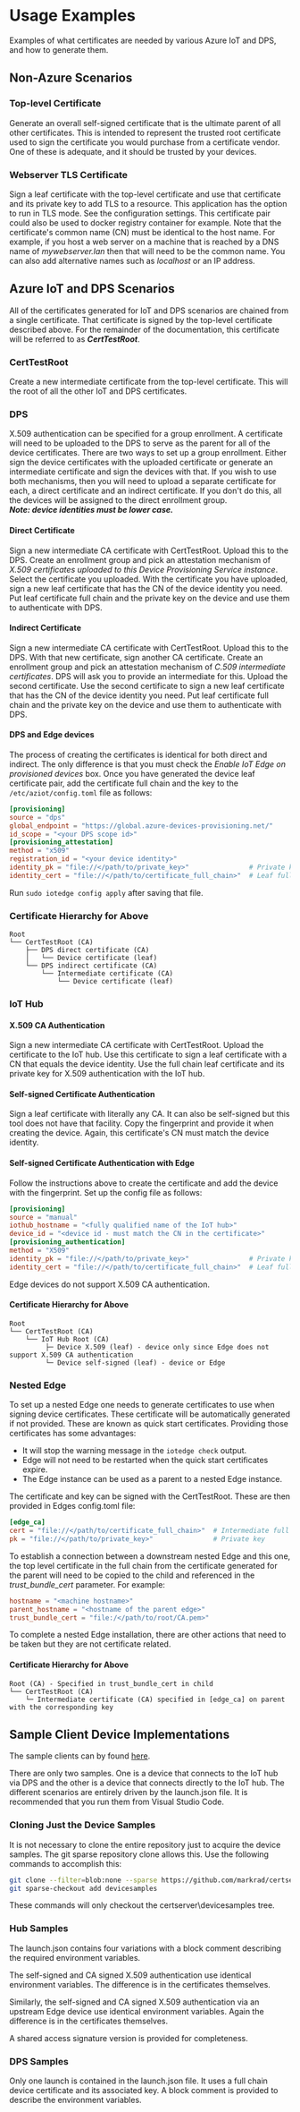# Usage Examples

Examples of what certificates are needed by various Azure IoT and DPS, and how to generate them.
## Non-Azure Scenarios
### Top-level Certificate
Generate an overall self-signed certificate that is the ultimate parent of all other certificates. This is intended to represent the trusted root certificate used to sign the certificate you would purchase from a certificate vendor. One of these is adequate, and it should be trusted by your devices.
### Webserver TLS Certificate
Sign a leaf certificate with the top-level certificate and use that certificate and its private key to add TLS to a resource. This application has the option to run in TLS mode. See the configuration settings. This certificate pair could also be used to docker registry container for example. Note that the certificate's common name (CN) must be identical to the host name. For example, if you host a web server on a machine that is reached by a DNS name of *mywebserver.lan* then that will need to be the common name. You can also add alternative names such as *localhost* or an IP address.
## Azure IoT and DPS Scenarios
All of the certificates generated for IoT and DPS scenarios are chained from a single certificate. That certificate is signed by the top-level certificate described above. For the remainder of the documentation, this certificate will be referred to as **_CertTestRoot_**.
### CertTestRoot
Create a new intermediate certificate from the top-level certificate. This will the root of all the other IoT and DPS certificates.
### DPS
X.509 authentication can be specified for a group enrollment. A certificate will need to be uploaded to the DPS to serve as the parent for all of the device certificates. There are two ways to set up a group enrollment. Either sign the device certificates with the uploaded certificate or generate an intermediate certificate and sign the devices with that. If you wish to use both mechanisms, then you will need to upload a separate certificate for each, a direct certificate and an indirect certificate. If you don't do this, all the devices will be assigned to the direct enrollment group.  
***Note: device identities must be lower case.***
#### Direct Certificate
Sign a new intermediate CA certificate with CertTestRoot. Upload this to the DPS. Create an enrollment group and pick an attestation mechanism of _X.509 certificates uploaded to this Device Provisioning Service instance_. Select the certificate you uploaded. With the certificate you have uploaded, sign a new leaf certificate that has the CN of the device identity you need. Put leaf certificate full chain and the private key on the device and use them to authenticate with DPS.
#### Indirect Certificate
Sign a new intermediate CA certificate with CertTestRoot. Upload this to the DPS. With that new certificate, sign another CA certificate. Create an enrollment group and pick an attestation mechanism of _C.509 intermediate certificates_. DPS will ask you to provide an intermediate for this. Upload the second certificate. Use the second certificate to sign a new leaf certificate that has the CN of the device identity you need. Put leaf certificate full chain and the private key on the device and use them to authenticate with DPS.
#### DPS and Edge devices
The process of creating the certificates is identical for both direct and indirect. The only difference is that you must check the _Enable IoT Edge on provisioned devices_ box. Once you have generated the device leaf certificate pair, add the certificate full chain and the key to the `/etc/aziot/config.toml` file as follows:
```toml
[provisioning]
source = "dps"
global_endpoint = "https://global.azure-devices-provisioning.net/"
id_scope = "<your DPS scope id>"
[provisioning_attestation]
method = "x509"
registration_id = "<your device identity>"
identity_pk = "file://</path/to/private_key>"               # Private key
identity_cert = "file://</path/to/certificate_full_chain>"  # Leaf full chain
```
Run `sudo iotedge config apply` after saving that file.
### Certificate Hierarchy for Above
```
Root
└──	CertTestRoot (CA)
    ├── DPS direct certificate (CA)
    │   └──	Device certificate (leaf)
    └── DPS indirect certificate (CA)
        └── Intermediate certificate (CA)
            └──	Device certificate (leaf)
```
### IoT Hub
#### X.509 CA Authentication
Sign a new intermediate CA certificate with CertTestRoot. Upload the certificate to the IoT hub. Use this certificate to sign a leaf certificate with a CN that equals the device identity. Use the full chain leaf certificate and its private key for X.509 authentication with the IoT hub.
#### Self-signed Certificate Authentication
Sign a leaf certificate with literally any CA. It can also be self-signed but this tool does not have that facility. Copy the fingerprint and provide it when creating the device. Again, this certificate's CN must match the device identity.
#### Self-signed Certificate Authentication with Edge
Follow the instructions above to create the certificate and add the device with the fingerprint. Set up the config file as follows:
```toml
[provisioning]
source = "manual"
iothub_hostname = "<fully qualified name of the IoT hub>"
device_id = "<device id - must match the CN in the certificate>"
[provisioning_authentication]
method = "X509"
identity_pk = "file://</path/to/private_key>"               # Private key
identity_cert = "file://</path/to/certificate_full_chain>"  # Leaf full chain
```
Edge devices do not support X.509 CA authentication.
#### Certificate Hierarchy for Above
```
Root
└──	CertTestRoot (CA)
    └── IoT Hub Root (CA)
         ├─	Device X.509 (leaf) - device only since Edge does not support X.509 CA authentication
         └─ Device self-signed (leaf) - device or Edge
```
### Nested Edge
To set up a nested Edge one needs to generate certificates to use when signing device certificates. These certificate will be automatically generated if not provided. These are known as quick start certificates. Providing those certificates has some advantages:
- It will stop the warning message in the `iotedge check` output.
- Edge will not need to be restarted when the quick start certificates expire.
- The Edge instance can be used as a parent to a nested Edge instance.

The certificate and key can be signed with the CertTestRoot. These are then provided in Edges config.toml file:
```toml
[edge_ca]
cert = "file://</path/to/certificate_full_chain>"  # Intermediate full chain
pk = "file://</path/to/private_key>"               # Private key
```
To establish a connection between a downstream nested Edge and this one, the top level certificate in the full chain from the certificate generated for the parent will need to be copied to the child and referenced in the *trust_bundle_cert* parameter. For example:
```toml
hostname = "<machine hostname>"
parent_hostname = "<hostname of the parent edge>"
trust_bundle_cert = "file:/</path/to/root/CA.pem>"
```
To complete a nested Edge installation, there are other actions that need to be taken but they are not certificate related.

#### Certificate Hierarchy for Above
```
Root (CA) - Specified in trust_bundle_cert in child
└──	CertTestRoot (CA)
    └─ Intermediate certificate (CA) specified in [edge_ca] on parent with the corresponding key
```
## Sample Client Device Implementations
The sample clients can by found [here](./devicesamples/).

There are only two samples. One is a device that connects to the IoT hub via DPS and the other is a device that connects directly to the IoT hub. The different scenarios are entirely driven by the launch.json file. It is recommended that you run them from Visual Studio Code.

### Cloning Just the Device Samples
It is not necessary to clone the entire repository just to acquire the device samples. The git sparse repository clone allows this. Use the following commands to accomplish this:
```bash
git clone --filter=blob:none --sparse https://github.com/markrad/certserver.git
git sparse-checkout add devicesamples
```
These commands will only checkout the certserver\devicesamples tree.

### Hub Samples
The launch.json contains four variations with a block comment describing the required environment variables.

The self-signed and CA signed X.509 authentication use identical environment variables. The difference is in the certificates themselves. 

Similarly, the self-signed and CA signed X.509 authentication via an upstream Edge device use identical environment variables. Again the difference is in the certificates themselves.

A shared access signature version is provided for completeness. 

### DPS Samples
Only one launch is contained in the launch.json file. It uses a full chain device certificate and its associated key. A block comment is provided to describe the environment variables.
